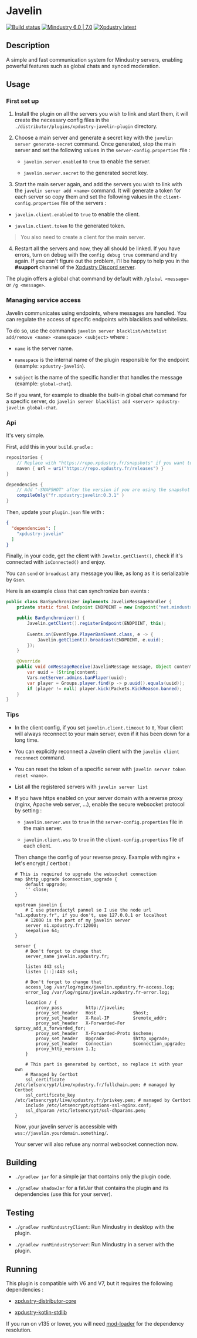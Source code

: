 # Javelin

[![Build status](https://github.com/Xpdustry/Javelin/actions/workflows/build.yml/badge.svg?branch=master&event=push)](https://github.com/Xpdustry/Javelin/actions/workflows/build.yml)
[![Mindustry 6.0 | 7.0 ](https://img.shields.io/badge/Mindustry-6.0%20%7C%207.0-ffd37f)](https://github.com/Anuken/Mindustry/releases)
[![Xpdustry latest](https://repo.xpdustry.fr/api/badge/latest/releases/fr/xpdustry/javelin?color=00FFFF&name=Javelin&prefix=v)](https://github.com/Xpdustry/Javelin/releases)

## Description

A simple and fast communication system for Mindustry servers, enabling powerful features such as global chats and synced moderation.

## Usage

### First set up

1. Install the plugin on all the servers you wish to link and start them, it will create the necessary config files in the `./distributor/plugins/xpdustry-javelin-plugin` directory.

2. Choose a main server and generate a secret key with the `javelin server generate-secret` command. Once generated, stop the main server and set the following values in the `server-config.properties` file :

   - `javelin.server.enabled` to `true` to enable the server.

   - `javelin.server.secret` to the generated secret key.

3. Start the main server again, and add the servers you wish to link with the `javelin server add <name>` command. It will generate a token for each server so copy them and set the following values in the `client-config.properties` file of the servers :

  - `javelin.client.enabled` to `true` to enable the client.

  - `javelin.client.token` to the generated token.

  > You also need to create a client for the main server.

4. Restart all the servers and now, they all should be linked. If you have errors, turn on debug with the `config debug true` command and try again. If you can't figure out the problem, I'll be happy to help you in the **#support** channel of the [Xpdustry Discord server](https://discord.xpdustry.fr).

The plugin offers a global chat command by default with `/global <message>` or `/g <message>`.

### Managing service access

Javelin communicates using endpoints, where messages are handled. You can regulate the access of specific endpoints with blacklists and whitelists.

To do so, use the commands `javelin server blacklist/whitelist add/remove <name> <namespace> <subject>` where :

- `name` is the server name.

- `namespace` is the internal name of the plugin responsible for the endpoint (example: `xpdustry-javelin`).

- `subject` is the name of the specific handler that handles the message (example: `global-chat`).

So if you want, for example to disable the built-in global chat command for a specific server, do `javelin server blacklist add <server> xpdustry-javelin global-chat`.

### Api

It's very simple.

First, add this in your `build.gradle` :

```gradle
repositories {
    // Replace with "https://repo.xpdustry.fr/snapshots" if you want to use the snapshots
    maven { url = uri("https://repo.xpdustry.fr/releases") }
}

dependencies {
    // Add "-SNAPSHOT" after the version if you are using the snapshot repository
    compileOnly("fr.xpdustry:javelin:0.3.1" )
}
```

Then, update your `plugin.json` file with :

```json
{
  "dependencies": [
    "xpdustry-javelin"
  ]
}
```

Finally, in your code, get the client with `Javelin.getClient()`, check if it's connected with `isConnected()` and enjoy.

You can `send` or `broadcast` any message you like, as long as it is serializable by `Gson`.

Here is an example class that can synchronize ban events :

```java
public class BanSynchronizer implements JavelinMessageHandler {
    private static final Endpoint ENDPOINT = new Endpoint("net.mindustry_ddns", "ban-sync");

    public BanSynchronizer() {
        Javelin.getClient().registerEndpoint(ENDPOINT, this);
        
        Events.on(EventType.PlayerBanEvent.class, e -> {
            Javelin.getClient().broadcast(ENDPOINT, e.uuid);
        });
    }

    @Override
    public void onMessageReceive(JavelinMessage message, Object content) {
        var uuid = (String)content;
        Vars.netServer.admins.banPlayer(uuid);
        var player = Groups.player.find(p -> p.uuid().equals(uuid));
        if (player != null) player.kick(Packets.KickReason.banned);
    }
}
```

### Tips

- In the client config, if you set `javelin.client.timeout` to `0`, Your client will always reconnect to your main server, even if it has been down for a long time. 

- You can explicitly reconnect a Javelin client with the `javelin client reconnect` command.

- You can reset the token of a specific server with `javelin server token reset <name>`.

- List all the registered servers with `javelin server list`

- If you have https enabled on your server domain with a reverse proxy (nginx, Apache web server, ...), enable the secure websocket protocol by setting :

  - `javelin.server.wss` to `true` in the `server-config.properties` file in the main server.

  - `javelin.client.wss` to `true` in the `client-config.properties` file of each client.

   Then change the config of your reverse proxy. Example with nginx + let's encrypt / certbot :

   ```nginx
   # This is required to upgrade the websocket connection
   map $http_upgrade $connection_upgrade {
       default upgrade;
       '' close;
   }

   upstream javelin {
       # I use pterodactyl pannel so I use the node url "n1.xpdustry.fr", if you don't, use 127.0.0.1 or localhost
       # 12000 is the port of my javelin server
       server n1.xpdustry.fr:12000;
       keepalive 64;
   }

   server {
       # Don't forget to change that
       server_name javelin.xpdustry.fr;
   
       listen 443 ssl;
       listen [::]:443 ssl;
      
       # Don't forget to change that
       access_log /var/log/nginx/javelin.xpdustry.fr-access.log;
       error_log /var/log/nginx/javelin.xpdustry.fr-error.log;
   
       location / {
           proxy_pass         http://javelin;
           proxy_set_header   Host              $host;
           proxy_set_header   X-Real-IP         $remote_addr;
           proxy_set_header   X-Forwarded-For   $proxy_add_x_forwarded_for;
           proxy_set_header   X-Forwarded-Proto $scheme;
           proxy_set_header   Upgrade           $http_upgrade;
           proxy_set_header   Connection        $connection_upgrade;
           proxy_http_version 1.1;
       }
   
       # This part is generated by certbot, so replace it with your own
       # Managed by Certbot
       ssl_certificate /etc/letsencrypt/live/xpdustry.fr/fullchain.pem; # managed by Certbot
       ssl_certificate_key /etc/letsencrypt/live/xpdustry.fr/privkey.pem; # managed by Certbot
       include /etc/letsencrypt/options-ssl-nginx.conf;
       ssl_dhparam /etc/letsencrypt/ssl-dhparams.pem;
   }
   ```
  
   Now, your javelin server is accessible with `wss://javelin.yourdomain.something/`.

   Your server will also refuse any normal websocket connection now.

## Building

- `./gradlew jar` for a simple jar that contains only the plugin code.

- `./gradlew shadowJar` for a fatJar that contains the plugin and its dependencies (use this for your server).

## Testing

- `./gradlew runMindustryClient`: Run Mindustry in desktop with the plugin.

- `./gradlew runMindustryServer`: Run Mindustry in a server with the plugin.

## Running

This plugin is compatible with V6 and V7, but it requires the following dependencies :

- [xpdustry-distributor-core](https://github.com/Xpdustry/Distributor)

- [xpdustry-kotlin-stdlib](https://github.com/Xpdustry/KotlinRuntimePlugin)

If you run on v135 or lower, you will need [mod-loader](https://github.com/Xpdustry/ModLoaderPlugin) for the dependency resolution.
